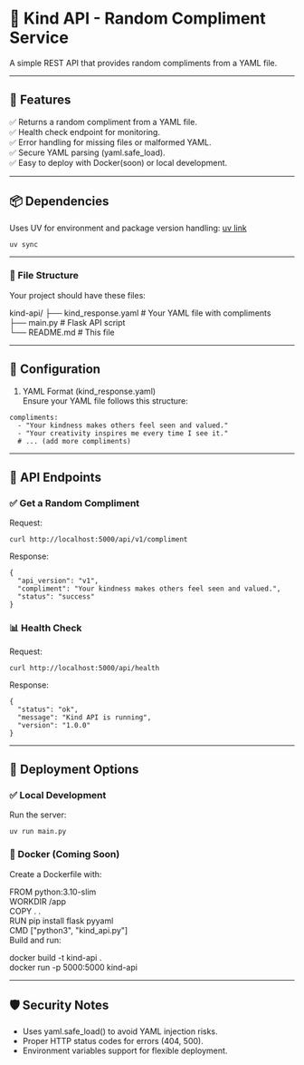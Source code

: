# 🌟 Kind API - Random Compliment Service

A simple REST API that provides random compliments from a YAML file.

---

## 🚀 Features

✅ Returns a random compliment from a YAML file.  
✅ Health check endpoint for monitoring.  
✅ Error handling for missing files or malformed YAML.  
✅ Secure YAML parsing (yaml.safe_load).  
✅ Easy to deploy with Docker(soon) or local development.  

---

## 📦 Dependencies

Uses UV for environment and package version handling: 
[uv link](https://docs.astral.sh/uv/)

`uv sync`

---

### 📁 File Structure

Your project should have these files:

kind-api/
├── kind_response.yaml        # Your YAML file with compliments  
├── main.py                   # Flask API script  
└── README.md                 # This file  

---

## 🔧 Configuration

1. YAML Format (kind_response.yaml)  
Ensure your YAML file follows this structure:

```
compliments:
  - "Your kindness makes others feel seen and valued."
  - "Your creativity inspires me every time I see it."
  # ... (add more compliments)
```

---

## 📡 API Endpoints

### ✅ Get a Random Compliment

Request:

`curl http://localhost:5000/api/v1/compliment`

Response:

```
{
  "api_version": "v1",
  "compliment": "Your kindness makes others feel seen and valued.",
  "status": "success"
}
```

### 📊 Health Check

Request:

`curl http://localhost:5000/api/health`

Response:
```
{
  "status": "ok",
  "message": "Kind API is running",
  "version": "1.0.0"
}
```

---

## 🚀 Deployment Options

### ✅ Local Development

Run the server:

`uv run main.py`

### 🐳 Docker (Coming Soon)

Create a Dockerfile with:

FROM python:3.10-slim  
WORKDIR /app  
COPY . .  
RUN pip install flask pyyaml  
CMD ["python3", "kind_api.py"]  
Build and run:  

docker build -t kind-api .  
docker run -p 5000:5000 kind-api

---

## 🛡️ Security Notes

- Uses yaml.safe_load() to avoid YAML injection risks.
- Proper HTTP status codes for errors (404, 500).
- Environment variables support for flexible deployment.

